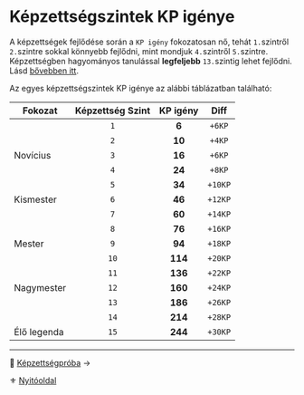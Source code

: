 # Képzettségszintek KP igénye

A képzettségek fejlődése során a `KP igény` fokozatosan nő, tehát `1.`szintről `2.`szintre sokkal könnyebb fejlődni, mint mondjuk `4.`szintről `5.`szintre. Képzettségben hagyományos tanulással **legfeljebb** `13.`szintig lehet fejlődni. Lásd [bővebben itt](034_kepzettsegek_fejlesztese.md#a-14-%C3%A9s-15-k%C3%A9pzetts%C3%A9gszint).

Az egyes képzettségszintek KP igénye az alábbi táblázatban található:

<!-- tag: md_table_kepzettsegkp_start -->

| Fokozat     | Képzettség Szint | **KP igény** |  Diff   |
| ----------- | :--------------: | :----------: | :-----: |
|             |       `1`        |    **6**     | `+6KP`  |
|             |       `2`        |    **10**    | `+4KP`  |
| Novícius    |       `3`        |    **16**    | `+6KP`  |
|             |       `4`        |    **24**    | `+8KP`  |
|             |       `5`        |    **34**    | `+10KP` |
| Kismester   |       `6`        |    **46**    | `+12KP` |
|             |       `7`        |    **60**    | `+14KP` |
|             |       `8`        |    **76**    | `+16KP` |
| Mester      |       `9`        |    **94**    | `+18KP` |
|             |       `10`       |   **114**    | `+20KP` |
|             |       `11`       |   **136**    | `+22KP` |
| Nagymester  |       `12`       |   **160**    | `+24KP` |
|             |       `13`       |   **186**    | `+26KP` |
|             |       `14`       |   **214**    | `+28KP` |
| Élő legenda |       `15`       |   **244**    | `+30KP` |

<!-- tag: md_table_kepzettsegkp_end -->

---

🔗 [Képzettségpróba](036_kepzettsegproba.md) →

⚜️ [Nyitóoldal](start.md#3-k%C3%A9pzetts%C3%A9grendszer)
